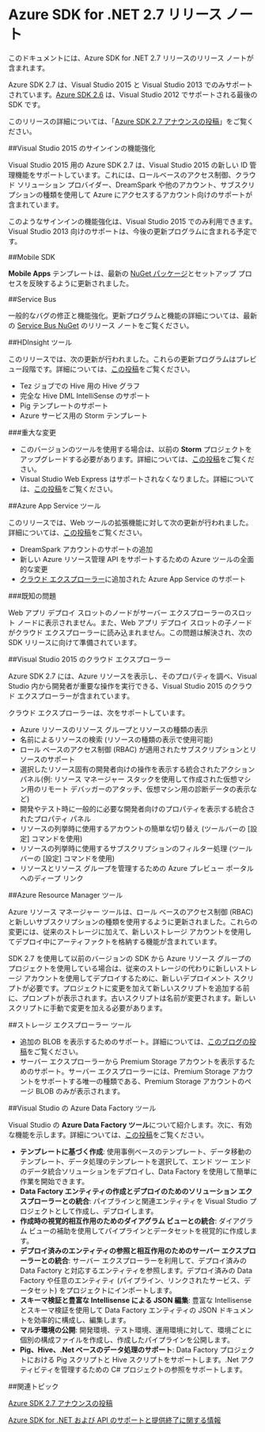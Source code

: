 
<properties 
   pageTitle="Azure SDK for .NET 2.7 リリース ノート" 
   description="Azure SDK for .NET 2.7 リリース ノート" 
   services="app-service\web" 
   documentationCenter=".net" 
   authors="Juliako" 
   manager="dwrede" 
   editor=""/>

<tags
   ms.service="app-service"
   ms.devlang="multiple"
   ms.topic="article"
   ms.tgt_pltfrm="na"
   ms.workload="integration" 
   ms.date="08/09/2015"
   ms.author="juliako"/>


# Azure SDK for .NET 2.7 リリース ノート

このドキュメントには、Azure SDK for .NET 2.7 リリースのリリース ノートが含まれます。

Azure SDK 2.7 は、Visual Studio 2015 と Visual Studio 2013 でのみサポートされています。[Azure SDK 2.6](http://azure.microsoft.com/downloads/) は、Visual Studio 2012 でサポートされる最後の SDK です。

このリリースの詳細については、「[Azure SDK 2.7 アナウンスの投稿](https://azure.microsoft.com/blog/2015/07/20/announcing-the-azure-sdk-2-7-for-net/)」をご覧ください。

##Visual Studio 2015 のサインインの機能強化

Visual Studio 2015 用の Azure SDK 2.7 は、Visual Studio 2015 の新しい ID 管理機能をサポートしています。これには、ロールベースのアクセス制御、クラウド ソリューション プロバイダー、DreamSpark や他のアカウント、サブスクリプションの種類を使用して Azure にアクセスするアカウント向けのサポートが含まれています。

このようなサインインの機能強化は、Visual Studio 2015 でのみ利用できます。Visual Studio 2013 向けのサポートは、今後の更新プログラムに含まれる予定です。


##Mobile SDK

**Mobile Apps** テンプレートは、最新の [NuGet パッケージ](https://www.nuget.org/packages/Microsoft.Azure.Mobile.Server/)とセットアップ プロセスを反映するように更新されました。

##Service Bus 

一般的なバグの修正と機能強化。更新プログラムと機能の詳細については、最新の [Service Bus NuGet](http://www.nuget.org/packages/WindowsAzure.ServiceBus/) のリリース ノートをご覧ください。

##HDInsight ツール 

このリリースでは、次の更新が行われました。これらの更新プログラムはプレビュー段階です。詳細については、[この投稿](http://go.microsoft.com/fwlink/?LinkId=619108)をご覧ください。

- Tez ジョブでの Hive 用の Hive グラフ
- 完全な Hive DML IntelliSense のサポート
- Pig テンプレートのサポート
- Azure サービス用の Storm テンプレート

###重大な変更

- このバージョンのツールを使用する場合は、以前の **Storm** プロジェクトをアップグレードする必要があります。詳細については、[この投稿](http://go.microsoft.com/fwlink/?LinkId=619108)をご覧ください。
- Visual Studio Web Express はサポートされなくなりました。詳細については、[この投稿](http://go.microsoft.com/fwlink/?LinkId=619108)をご覧ください。

##Azure App Service ツール

このリリースでは、Web ツールの拡張機能に対して次の更新が行われました。詳細については、[この投稿](https://azure.microsoft.com/blog/2015/07/20/announcing-the-azure-sdk-2-7-for-net/)をご覧ください。

- DreamSpark アカウントのサポートの追加
- 新しい Azure リソース管理 API をサポートするための Azure ツールの全面的な変更
- [クラウド エクスプローラー](azure-sdk-dot-net-release-notes-2_7.md#cloud_explorer)に追加された Azure App Service のサポート

###既知の問題

Web アプリ デプロイ スロットのノードがサーバー エクスプローラーのスロット ノードに表示されません。また、Web アプリ デプロイ スロットの子ノードがクラウド エクスプローラーに読み込まれません。この問題は解決され、次の SDK リリースに向けて準備されています。


##<a id="cloud_explorer"></a>Visual Studio 2015 のクラウド エクスプローラー

Azure SDK 2.7 には、Azure リソースを表示し、そのプロパティを調べ、Visual Studio 内から開発者が重要な操作を実行できる、Visual Studio 2015 のクラウド エクスプローラーが含まれています。

クラウド エクスプローラーは、次をサポートしています。

- Azure リソースのリソース グループとリソースの種類の表示 
- 名前によるリソースの検索 (リソースの種類の表示で使用可能)
- ロール ベースのアクセス制御 (RBAC) が適用されたサブスクリプションとリソースのサポート 
- 選択したリソース固有の開発者向けの操作を表示する統合されたアクション パネル(例: リソース マネージャー スタックを使用して作成された仮想マシン用のリモート デバッガーのアタッチ、仮想マシン用の診断データの表示など)
- 開発やテスト時に一般的に必要な開発者向けのプロパティを表示する統合されたプロパティ パネル 
- リソースの列挙時に使用するアカウントの簡単な切り替え (ツールバーの [設定] コマンドを使用) 
- リソースの列挙時に使用するサブスクリプションのフィルター処理 (ツールバーの [設定] コマンドを使用) 
- リソースとリソース グループを管理するための Azure プレビュー ポータルへのディープ リンク 
 
 
##Azure Resource Manager ツール 

Azure リソース マネージャー ツールは、ロール ベースのアクセス制御 (RBAC) と新しいサブスクリプションの種類を使用するように更新されました。これらの変更には、従来のストレージに加えて、新しいストレージ アカウントを使用してデプロイ中にアーティファクトを格納する機能が含まれています。

SDK 2.7 を使用して以前のバージョンの SDK から Azure リソース グループのプロジェクトを使用している場合は、従来のストレージの代わりに新しいストレージ アカウントを使用してデプロイするために、新しいデプロイメント スクリプトが必要です。プロジェクトに変更を加えて新しいスクリプトを追加する前に、プロンプトが表示されます。古いスクリプトは名前が変更されます。新しいスクリプトに手動で変更を加える必要があります。
 
 
##ストレージ エクスプローラー ツール 

- 追加の BLOB を表示するためのサポート。詳細については、[このブログの投稿](http://blogs.msdn.com/b/windowsazurestorage/archive/2015/04/13/introducing-azure-storage-append-blob.aspx)をご覧ください。 
- サーバー エクスプローラーから Premium Storage アカウントを表示するためのサポート。サーバー エクスプローラーには、Premium Storage アカウントをサポートする唯一の種類である、Premium Storage アカウントのページ BLOB のみが表示されます。

##Visual Studio の Azure Data Factory ツール 

Visual Studio の **Azure Data Factory ツール**について紹介します。次に、有効な機能を示します。詳細については、[この投稿](http://go.microsoft.com/fwlink/?LinkId=617530)をご覧ください。

- **テンプレートに基づく作成**: 使用事例ベースのテンプレート、データ移動のテンプレート、データ処理のテンプレートを選択して、エンド ツー エンドのデータ統合ソリューションをデプロイし、Data Factory を使用して簡単に作業を開始できます。 
- **Data Factory エンティティの作成とデプロイのためのソリューション エクスプローラーとの統合**: パイプラインと関連エンティティを Visual Studio プロジェクトとして作成し、デプロイします。 
- **作成時の視覚的相互作用のためのダイアグラム ビューとの統合**: ダイアグラム ビューの補助を使用してパイプラインとデータセットを視覚的に作成します。 
- **デプロイ済みのエンティティの参照と相互作用のためのサーバー エクスプローラーとの統合**: サーバー エクスプローラーを利用して、デプロイ済みの Data Factory と対応するエンティティを参照します。デプロイ済みの Data Factory や任意のエンティティ (パイプライン、リンクされたサービス、データセット) をプロジェクトにインポートします。 
- **スキーマ検証と豊富な Intellisense による JSON 編集**: 豊富な Intellisense とスキーマ検証を使用して Data Factory エンティティの JSON ドキュメントを効率的に構成し、編集します。 
- **マルチ環境の公開**: 開発環境、テスト環境、運用環境に対して、環境ごとに個別の構成ファイルを作成し、作成したパイプラインを公開します。
- **Pig、Hive、.Net ベースのデータ処理のサポート**: Data Factory プロジェクトにおける Pig スクリプトと Hive スクリプトをサポートします。.Net アクティビティを管理するための C# プロジェクトの参照をサポートします。

##関連トピック

[Azure SDK 2.7 アナウンスの投稿](https://azure.microsoft.com/blog/2015/07/20/announcing-the-azure-sdk-2-7-for-net/)

[Azure SDK for .NET および API のサポートと提供終了に関する情報](https://msdn.microsoft.com/library/azure/dn479282.aspx/)

<!---HONumber=August15_HO7-->